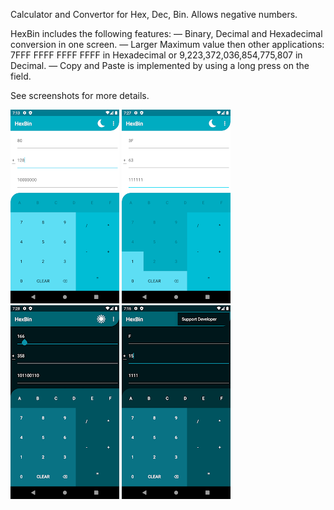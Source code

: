 Calculator and Convertor for Hex, Dec, Bin. Allows negative numbers.

HexBin includes the following features:
— Binary, Decimal and Hexadecimal conversion in one screen.
— Larger Maximum value then other applications: 7FFF FFFF FFFF FFFF in Hexadecimal or 9,223,372,036,854,775,807 in Decimal.
— Copy and Paste is implemented by using a long press on the field.

See screenshots for more details.







![image](https://github.com/Dovahkiin169/HexBinApp/blob/master/Screenshots/1.png?raw=true)
![image](https://github.com/Dovahkiin169/HexBinApp/blob/master/Screenshots/2.png?raw=true)
![image](https://github.com/Dovahkiin169/HexBinApp/blob/master/Screenshots/3.png?raw=true)
![image](https://github.com/Dovahkiin169/HexBinApp/blob/master/Screenshots/4.png?raw=true)
